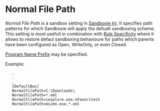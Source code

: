 # Normal File Path

_Normal File Path_ is a sandbox setting in [Sandboxie Ini](SandboxieIni.md). It specifies path patterns for which Sandboxie will apply the defualt sandboxing scheme. This setting is most usefull in combination with [Rule Specificity](rulespecificity.md) where it allows to restore defaul sandboxing behavioure for paths which parents have been configured as Open, WriteOnly, or even Closed.

[Program Name Prefix](ProgramNamePrefix.md) may be specified.

Example:

```
   .
   .
   .
   [DefaultBox]
   NormalFilePath=C:\Downloads\
   NormalFilePath=*.eml
   NormalFilePath=iexplore.exe,%Favorites%
   NormalFilePath=msimn.exe,*.eml
```
